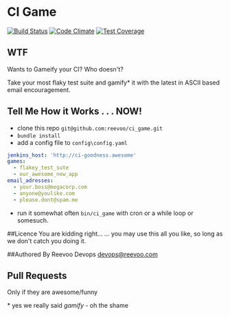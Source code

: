 # CI Game

[![Build Status](https://travis-ci.org/reevoo/ci_game.svg?branch=master)](https://travis-ci.org/reevoo/ci_game)
[![Code Climate](https://codeclimate.com/github/reevoo/ci_game/badges/gpa.svg)](https://codeclimate.com/github/reevoo/ci_game)
[![Test Coverage](https://codeclimate.com/github/reevoo/ci_game/badges/coverage.svg)](https://codeclimate.com/github/reevoo/ci_game)

## WTF

Wants to Gameify your CI? Who doesn't?

Take your most flaky test suite and gamify\* it with the latest in ASCII based email encouragement.

## Tell Me How it Works . . . NOW!

* clone this repo `git@github.com:reevoo/ci_game.git`
* `bundle install`
* add a config file to `config\config.yaml`
````yaml
jenkins_host: 'http://ci-goodness.awesome'
games:
  - flakey_test_sute
  - our_awesome_new_app
email_adresses:
  - your.boss@megacorp.com
  - anyone@youlike.com
  - please.dont@spam.me
````
* run it somewhat often `bin/ci_game` with cron or a while loop or somesuch.

##Licence
You are kidding right...
... you may use this all you like, so long as we don't catch you doing it.

##Authored By
Reevoo Devops devops@reevoo.com

## Pull Requests
Only if they are awesome/funny

\* yes we really said *gamify* - oh the shame
